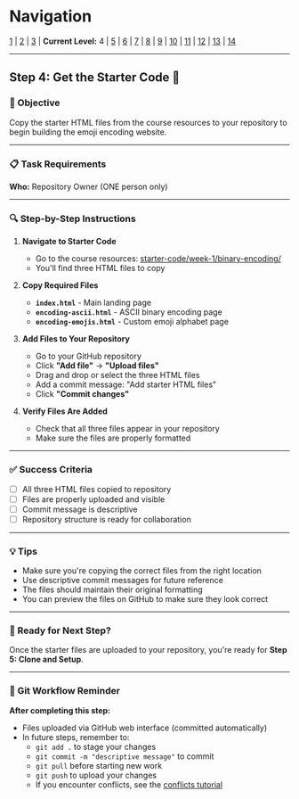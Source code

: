 # Navigation
[1](./lesson-code-org-u5-3-mini-project-lv1.md) | [2](./lesson-code-org-u5-3-mini-project-lv2.md) | [3](./lesson-code-org-u5-3-mini-project-lv3.md) | **Current Level:** 4 | [5](./lesson-code-org-u5-3-mini-project-lv5.md) | [6](./lesson-code-org-u5-3-mini-project-lv6.md) | [7](./lesson-code-org-u5-3-mini-project-lv7.md) | [8](./lesson-code-org-u5-3-mini-project-lv8.md) | [9](./lesson-code-org-u5-3-mini-project-lv9.md) | [10](./lesson-code-org-u5-3-mini-project-lv10.md) | [11](./lesson-code-org-u5-3-mini-project-lv11.md) | [12](./lesson-code-org-u5-3-mini-project-lv12.md) | [13](./lesson-code-org-u5-3-mini-project-lv13.md) | [14](./lesson-code-org-u5-3-mini-project-lv14.md)

---

## Step 4: Get the Starter Code 📁

### 🎯 Objective

Copy the starter HTML files from the course resources to your repository to begin building the emoji encoding website.

---

### 📋 Task Requirements

**Who:** Repository Owner (ONE person only)

---

### 🔍 Step-by-Step Instructions

1. **Navigate to Starter Code**
   - Go to the course resources: [starter-code/week-1/binary-encoding/](../../../resources/starter-code/week-1/binary-encoding/)
   - You'll find three HTML files to copy

2. **Copy Required Files**
   - **`index.html`** - Main landing page
   - **`encoding-ascii.html`** - ASCII binary encoding page
   - **`encoding-emojis.html`** - Custom emoji alphabet page

3. **Add Files to Your Repository**
   - Go to your GitHub repository
   - Click **"Add file"** → **"Upload files"**
   - Drag and drop or select the three HTML files
   - Add a commit message: "Add starter HTML files"
   - Click **"Commit changes"**

4. **Verify Files Are Added**
   - Check that all three files appear in your repository
   - Make sure the files are properly formatted

---

### ✅ Success Criteria

- [ ] All three HTML files copied to repository
- [ ] Files are properly uploaded and visible
- [ ] Commit message is descriptive
- [ ] Repository structure is ready for collaboration

---

### 💡 Tips

- Make sure you're copying the correct files from the right location
- Use descriptive commit messages for future reference
- The files should maintain their original formatting
- You can preview the files on GitHub to make sure they look correct

---

### 🚀 Ready for Next Step?

Once the starter files are uploaded to your repository, you're ready for **Step 5: Clone and Setup**.

---

### 💾 Git Workflow Reminder

**After completing this step:**
- Files uploaded via GitHub web interface (committed automatically)
- In future steps, remember to:
  - `git add .` to stage your changes
  - `git commit -m "descriptive message"` to commit
  - `git pull` before starting new work
  - `git push` to upload your changes
  - If you encounter conflicts, see the [conflicts tutorial](./conflicts.md) 